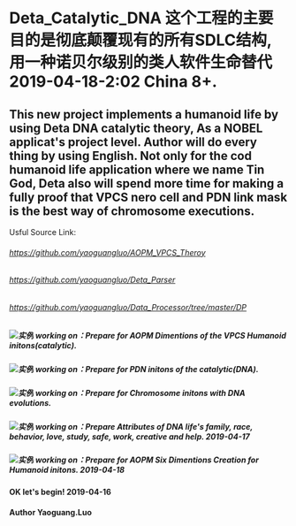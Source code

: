 # Deta_Catalytic_DNA 这个工程的主要目的是彻底颠覆现有的所有SDLC结构, 用一种诺贝尔级别的类人软件生命替代 2019-04-18-2:02 China 8+.
## This new project implements a humanoid life by using Deta DNA catalytic theory, As a NOBEL applicat's project level. Author will do every thing by using English. Not only for the cod humanoid life application where we name Tin God, Deta also will spend more time for making a fully proof that VPCS nero cell and PDN link mask is the best way of chromosome executions.

Usful Source Link:
###### https://github.com/yaoguangluo/AOPM_VPCS_Theroy
###### https://github.com/yaoguangluo/Deta_Parser
###### https://github.com/yaoguangluo/Data_Processor/tree/master/DP


##### ![实例](http://progressed.io/bar/20?title=completed) working on：Prepare for AOPM Dimentions of the VPCS Humanoid initons(catalytic). 
##### ![实例](http://progressed.io/bar/10?title=completed) working on：Prepare for PDN initons of the catalytic(DNA). 
##### ![实例](http://progressed.io/bar/10?title=completed) working on：Prepare for Chromosome initons with DNA evolutions.
##### ![实例](http://progressed.io/bar/10?title=completed) working on：Prepare Attributes of DNA life's family, race, behavior, love, study, safe, work, creative and help.  2019-04-17
##### ![实例](http://progressed.io/bar/10?title=completed) working on：Prepare for AOPM Six Dimentions Creation for Humanoid initons. 2019-04-18 

#### OK let's begin! 2019-04-16
#### Author Yaoguang.Luo


